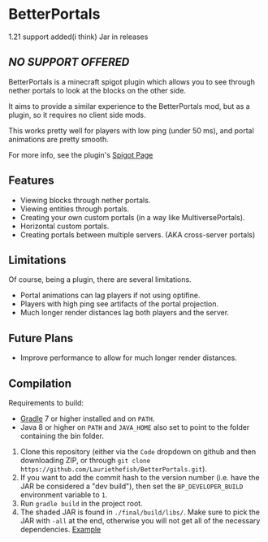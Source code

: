 # BetterPortals


1.21 support added(i think) Jar in releases

## ***NO SUPPORT OFFERED***  


BetterPortals is a minecraft spigot plugin which allows you to see through nether portals to look at the blocks on the other side.

It aims to provide a similar experience to the BetterPortals mod, but as a plugin, so it requires no client side mods.

This works pretty well for players with low ping (under 50 ms), and portal animations are pretty smooth.

For more info, see the plugin's [Spigot Page](https://www.spigotmc.org/resources/betterportals.75409/)

## Features
- Viewing blocks through nether portals.
- Viewing entities through portals.
- Creating your own custom portals (in a way like MultiversePortals).
- Horizontal custom portals.
- Creating portals between multiple servers. (AKA cross-server portals)

## Limitations
Of course, being a plugin, there are several limitations.
- Portal animations can lag players if not using optifine.
- Players with high ping see artifacts of the portal projection.
- Much longer render distances lag both players and the server.

## Future Plans
- Improve performance to allow for much longer render distances.

## Compilation
Requirements to build:
- [Gradle](https://gradle.org/install/) 7 or higher installed and on `PATH`.
- Java 8 or higher on `PATH` and `JAVA_HOME` also set to point to the folder containing the bin folder.

1. Clone this repository (either via the `Code` dropdown on github and then downloading ZIP, or through `git clone https://github.com/Lauriethefish/BetterPortals.git`).
2. If you want to add the commit hash to the version number (i.e. have the JAR be considered a "dev build"), then set the `BP_DEVELOPER_BUILD` environment variable to `1`.
3. Run `gradle build` in the project root.
4. The shaded JAR is found in `./final/build/libs/`. Make sure to pick the JAR with `-all` at the end, otherwise you will not get all of the necessary dependencies. [Example](https://i.imgur.com/yVYI1IW.png)
